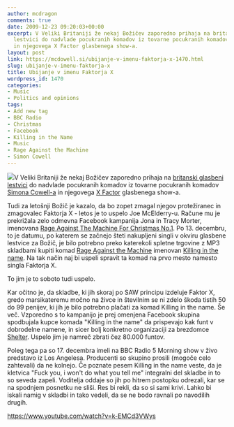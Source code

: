 ```yaml
---
author: mcdragon
comments: true
date: 2009-12-23 09:20:03+00:00
excerpt: V Veliki Britaniji že nekaj Božičev zaporedno prihaja na britanski glasbeni
  lestvici do nadvlade pocukranih komadov iz tovarne pocukranih komadov Simona Cowella
  in njegovega X Factor glasbenega show-a.
layout: post
link: https://mcdowell.si/ubijanje-v-imenu-faktorja-x-1470.html
slug: ubijanje-v-imenu-faktorja-x
title: Ubijanje v imenu Faktorja X
wordpress_id: 1470
categories:
- Music
- Politics and opinions
tags:
- Add new tag
- BBC Radio
- Christmas
- Facebook
- Killing in the Name
- Music
- Rage Against the Machine
- Simon Cowell
---
```


[![](https://img.mcdowell.si/2009/12/ragm4xmas1-1.jpg)](https://bit.ly/inthename)V Veliki Britaniji že nekaj Božičev zaporedno prihaja na [britanski glasbeni lestvici](https://www.theofficialcharts.com/) do nadvlade pocukranih komadov iz tovarne pocukranih komadov [Simona Cowell-a](https://en.wikipedia.org/wiki/Simon_Cowell) in njegovega [X Factor](https://xfactor.itv.com/2009/) glasbenega show-a.

Tudi za letošnji Božič je kazalo, da bo zopet zmagal njegov protežiranec in zmagovalec Faktorja X - letos je to uspelo Joe McElderry-u. Račune mu je prekrižala zelo odmevna Facebook kampanija Jona in Tracy Morter, imenovana [Rage Against The Machine For Christmas No.1](https://www.facebook.com/group.php?gid=2228594104). Po 13. decembru, to je datumu, po katerem se začnejo šteti nakupljeni singli v okviru glasbene lestvice za Božič, je bilo potrebno preko katerekoli spletne trgovine z MP3 skladbami kupiti komad [Rage Against the Machine](https://en.wikipedia.org/wiki/Rage_Against_the_Machine) imenovan [Killing in the name](https://en.wikipedia.org/wiki/Killing_in_the_Name). Na tak način naj bi uspeli spravit ta komad na prvo mesto namesto singla Faktorja X.

To jim je to soboto tudi uspelo.

Kar očitno je, da skladbe, ki jih skoraj po SAW principu izdeluje Faktor X, gredo marsikateremu močno na živce in številnim se ni zdelo škoda tistih 50 do 99 penijev, ki jih je bilo potrebno plačati za komad Killing in the name. Še več. Vzporedno s to kampanijo je prej omenjena Facebook skupina spodbujala kupce komada "Killing in the name" da prispevajo kak funt v dobrodelne namene, in sicer bolj konkretno organizaciji za brezdomce [Shelter](https://www.justgiving.com/ratm4xmas).
Uspelo jim je namreč zbrati čez 80.000 funtov.

Poleg tega pa so 17. decembra imeli na BBC Radio 5 Morning show v živo predstavo iz Los Angelesa. Producenti so skupino prosili (mogoče celo zahtevali) da ne kolnejo. Če poznate pesem Killing in the name veste, da je kletvica "Fuck you, i won't do what you tell me" integralni del skladbe in to so seveda zapeli. Voditelja oddaje so jih po hitrem postopku odrezali, kar se na spodnjem posnetku ne sliši. Res bi rekli, da so si sami krivi. Lahko bi iskali namig v skladbi in tako vedeli, da se ne bodo ravnali po navodilih drugih.

https://www.youtube.com/watch?v=k-EMCd3VWys